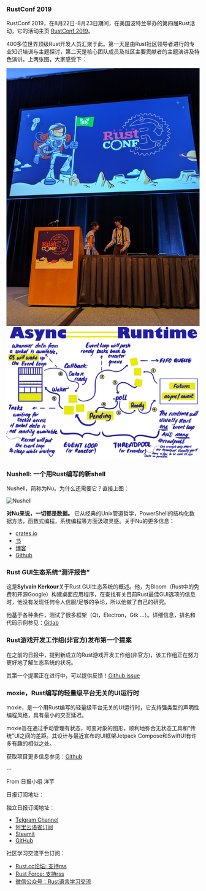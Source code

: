 ### RustConf 2019

RustConf 2019，在8月22日-8月23日期间，在美国波特兰举办的第四届Rust活动，它的活动主页 [RustConf 2019](https://rustconf.com/)。

400多位世界顶级Rust开发人员汇聚于此。第一天是由Rust社区领导者进行的专业知识培训与主题探讨，第二天是核心团队成员及社区主要贡献者的主题演讲及特色演讲。上两张图，大家感受下：

![RustConf 2019](https://raw.githubusercontent.com/lesterli/blockchain/master/images/rustconf2019.jpeg)
![RustConf 2019](https://raw.githubusercontent.com/lesterli/blockchain/master/images/rustconf_async.jpeg)

### Nushell: 一个用Rust编写的新shell

Nushell，简称为Nu。为什么还需要它？直接上图：

![Nushell](http://jonathanturner.org/images/nushell-autocomplete4.gif)

**对Nu来说，一切都是数据。** 它从经典的Unix管道哲学，PowerShell的结构化数据方法，函数式编程，系统编程等方面汲取灵感。关于Nu的更多信息：

* [crates.io](https://crates.io/crates/nu)
* [书](https://book.nushell.sh)
* [博客](http://jonathanturner.org/2019/08/introducing-nushell.html)
* [Github](https://github.com/nushell/nushell)

### Rust GUI生态系统“测评报告”

这是**Sylvain Kerkour**关于Rust GUI生态系统的概述。他，为Bloom（Rust中的免费和开源Google）构建桌面应用程序，在查找有关目前Rust最佳GUI选项的信息时，他没有发现任何令人信服/足够的争论，所以他做了自己的研究。

他基于各种条件，测试了很多框架（Qt，Electron，Gtk ...）。详细信息，排名和代码示例参见：[Gitlab](https://gitlab.com/z0mbie42/rust_gui_ecosystem_overview)

### Rust游戏开发工作组(非官方)发布第一个提案

在之前的日报中，提到新成立的Rust游戏开发工作组(非官方)，该工作组正在努力更好地了解生态系统的状况。

其第一个提案正在进行中，可以提供反馈！[Github issue](https://github.com/rust-gamedev/rust-gamedev.github.io/issues/6#issuecomment-524086008)

### moxie，Rust编写的轻量级平台无关的UI运行时

moxie，是一个用Rust编写的轻量级平台无关的UI运行时，它支持强类型的声明性编程风格，具有最小的交互延迟。

moxie旨在通过手动管理有状态，可变对象的图形，顺利地弥合无状态工具和“传统”UI之间的差距。其设计与最近宣布的UI框架Jetpack Compose和SwiftUI有许多有趣的相似之处。

获取项目更多信息参见：[Github](https://github.com/anp/moxie)

--

From 日报小组 洋芋

日报订阅地址：

独立日报订阅地址：

- [Telgram Channel](https://t.me/rust_daily_news )
- [阿里云语雀订阅](https://www.yuque.com/chaosbot/rustnews)
- [Steemit](https://steemit.com/@blackanger)
- [GitHub](https://github.com/RustStudy/rust_daily_news)

社区学习交流平台订阅：

- [Rust.cc论坛: 支持rss](https://rust.cc)
- [Rust Force: 支持rss](https://rustforce.net/)
- [微信公众号：Rust语言学习交流](https://rust.cc/article?id=ed7c9379-d681-47cb-9532-0db97d883f62)